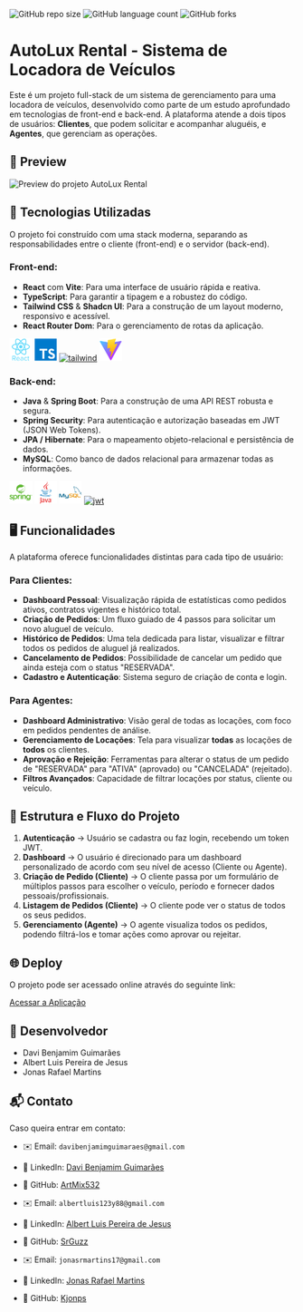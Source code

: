 ![GitHub repo size](https://img.shields.io/github/repo-size/SrGuzz/locadora)
![GitHub language count](https://img.shields.io/github/languages/count/SrGuzz/locadora)
![GitHub forks](https://img.shields.io/github/forks/SrGuzz/locadora)

#  AutoLux Rental - Sistema de Locadora de Veículos

Este é um projeto full-stack de um sistema de gerenciamento para uma locadora de veículos, desenvolvido como parte de um estudo aprofundado em tecnologias de front-end e back-end. A plataforma atende a dois tipos de usuários: **Clientes**, que podem solicitar e acompanhar aluguéis, e **Agentes**, que gerenciam as operações.

## 📸 Preview

<img src="artefatos/GifProjetoLocadora.gif" alt="Preview do projeto AutoLux Rental">


## 🚀 Tecnologias Utilizadas

O projeto foi construído com uma stack moderna, separando as responsabilidades entre o cliente (front-end) e o servidor (back-end).

### **Front-end:**

- **React** com **Vite**: Para uma interface de usuário rápida e reativa.
- **TypeScript**: Para garantir a tipagem e a robustez do código.
- **Tailwind CSS** & **Shadcn UI**: Para a construção de um layout moderno, responsivo e acessível.
- **React Router Dom**: Para o gerenciamento de rotas da aplicação.

<a href="https://react.dev/" target="_blank" rel="noreferrer"><img src="https://raw.githubusercontent.com/devicons/devicon/master/icons/react/react-original-wordmark.svg" alt="react" width="40" height="40"/></a>
<a href="https://www.typescriptlang.org/" target="_blank" rel="noreferrer"><img src="https://raw.githubusercontent.com/devicons/devicon/master/icons/typescript/typescript-original.svg" alt="typescript" width="40" height="40"/></a>
<a href="https://tailwindcss.com/" target="_blank" rel="noreferrer"><img src="https://www.vectorlogo.zone/logos/tailwindcss/tailwindcss-icon.svg" alt="tailwind" width="40" height="40"/></a>
<a href="https://vitejs.dev/" target="_blank" rel="noreferrer"><img src="https://raw.githubusercontent.com/devicons/devicon/master/icons/vitejs/vitejs-original.svg" alt="vite" width="40" height="40"/></a>

### **Back-end:**

- **Java** & **Spring Boot**: Para a construção de uma API REST robusta e segura.
- **Spring Security**: Para autenticação e autorização baseadas em JWT (JSON Web Tokens).
- **JPA / Hibernate**: Para o mapeamento objeto-relacional e persistência de dados.
- **MySQL**: Como banco de dados relacional para armazenar todas as informações.

<a href="https://spring.io/" target="_blank" rel="noreferrer"><img src="https://raw.githubusercontent.com/devicons/devicon/master/icons/spring/spring-original-wordmark.svg" alt="spring" width="40" height="40"/></a>
<a href="https://www.java.com" target="_blank" rel="noreferrer"><img src="https://raw.githubusercontent.com/devicons/devicon/master/icons/java/java-original-wordmark.svg" alt="java" width="40" height="40"/></a>
<a href="https://www.mysql.com/" target="_blank" rel="noreferrer"><img src="https://raw.githubusercontent.com/devicons/devicon/master/icons/mysql/mysql-original-wordmark.svg" alt="mysql" width="40" height="40"/></a>
<a href="https://jwt.io/" target="_blank" rel="noreferrer"><img src="https://img.icons8.com/color/48/000000/json-web-token.png" alt="jwt" width="40" height="40"/></a>

## 🖥️ Funcionalidades

A plataforma oferece funcionalidades distintas para cada tipo de usuário:

### **Para Clientes:**

- **Dashboard Pessoal**: Visualização rápida de estatísticas como pedidos ativos, contratos vigentes e histórico total.
- **Criação de Pedidos**: Um fluxo guiado de 4 passos para solicitar um novo aluguel de veículo.
- **Histórico de Pedidos**: Uma tela dedicada para listar, visualizar e filtrar todos os pedidos de aluguel já realizados.
- **Cancelamento de Pedidos**: Possibilidade de cancelar um pedido que ainda esteja com o status "RESERVADA".
- **Cadastro e Autenticação**: Sistema seguro de criação de conta e login.

### **Para Agentes:**

- **Dashboard Administrativo**: Visão geral de todas as locações, com foco em pedidos pendentes de análise.
- **Gerenciamento de Locações**: Tela para visualizar **todas** as locações de **todos** os clientes.
- **Aprovação e Rejeição**: Ferramentas para alterar o status de um pedido de "RESERVADA" para "ATIVA" (aprovado) ou "CANCELADA" (rejeitado).
- **Filtros Avançados**: Capacidade de filtrar locações por status, cliente ou veículo.

## 📂 Estrutura e Fluxo do Projeto

1.  **Autenticação** → Usuário se cadastra ou faz login, recebendo um token JWT.
2.  **Dashboard** → O usuário é direcionado para um dashboard personalizado de acordo com seu nível de acesso (Cliente ou Agente).
3.  **Criação de Pedido (Cliente)** → O cliente passa por um formulário de múltiplos passos para escolher o veículo, período e fornecer dados pessoais/profissionais.
4.  **Listagem de Pedidos (Cliente)** → O cliente pode ver o status de todos os seus pedidos.
5.  **Gerenciamento (Agente)** → O agente visualiza todos os pedidos, podendo filtrá-los e tomar ações como aprovar ou rejeitar.

## 🌐 Deploy

O projeto pode ser acessado online através do seguinte link:

[Acessar a Aplicação](https://SEU-LINK-AQUI.com/)


## 👥 Desenvolvedor

- Davi Benjamim Guimarães
- Albert Luis Pereira de Jesus
- Jonas Rafael Martins

## 📬 Contato

Caso queira entrar em contato:

- ✉️ Email: `davibenjamimguimaraes@gmail.com`
- 🔗 LinkedIn: [Davi Benjamim Guimarães](https://www.linkedin.com/in/davi-benjamim-guimar%C3%A3es-b82741288/)
- 🐙 GitHub: [ArtMix532](https://github.com/ArtMix532)


- ✉️ Email: `albertluis123y88@gmail.com`
- 🔗 LinkedIn: [Albert Luis Pereira de Jesus](https://www.linkedin.com/in/albert-luis/)
- 🐙 GitHub: [SrGuzz](https://github.com/SrGuzz)


- ✉️ Email: `jonasrmartins17@gmail.com`
- 🔗 LinkedIn: [Jonas Rafael Martins](https://www.linkedin.com/in/SEU-LINKEDIN-AQUI/)
- 🐙 GitHub: [Kjonps](https://github.com/Kjonps)
